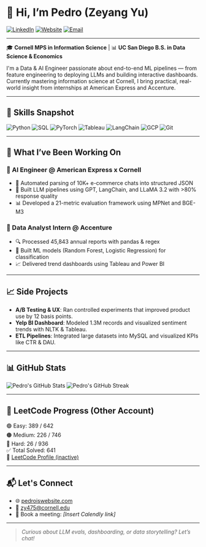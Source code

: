 # 👋 Hi, I’m Pedro (Zeyang Yu)

[![LinkedIn](https://img.shields.io/badge/LinkedIn-blue?style=flat&logo=linkedin)](https://www.linkedin.com/in/pedroisme)
[![Website](https://img.shields.io/badge/Website-000000?style=flat&logo=About.me)](https://pedroiswebsite.com)
[![Email](https://img.shields.io/badge/Email-zy475@cornell.edu-red?style=flat&logo=gmail)](mailto:zy475@cornell.edu)

---

🎓 **Cornell MPS in Information Science** | 📊 **UC San Diego B.S. in Data Science & Economics**

I'm a Data & AI Engineer passionate about end-to-end ML pipelines — from feature engineering to deploying LLMs and building interactive dashboards. Currently mastering information science at Cornell, I bring practical, real-world insight from internships at American Express and Accenture.

---

## 🚀 Skills Snapshot

![Python](https://img.shields.io/badge/-Python-3776AB?logo=python&logoColor=white&style=flat)
![SQL](https://img.shields.io/badge/-SQL-4479A1?logo=mysql&logoColor=white&style=flat)
![PyTorch](https://img.shields.io/badge/-PyTorch-EE4C2C?logo=pytorch&logoColor=white&style=flat)
![Tableau](https://img.shields.io/badge/-Tableau-E97627?logo=tableau&logoColor=white&style=flat)
![LangChain](https://img.shields.io/badge/-LangChain-3E74A5?style=flat)
![GCP](https://img.shields.io/badge/-GCP-4285F4?logo=googlecloud&logoColor=white&style=flat)
![Git](https://img.shields.io/badge/-Git-F05032?logo=git&logoColor=white&style=flat)

---

## 🧠 What I’ve Been Working On

### 🔹 AI Engineer @ American Express x Cornell
- 🧹 Automated parsing of 10K+ e-commerce chats into structured JSON
- 🧠 Built LLM pipelines using GPT, LangChain, and LLaMA 3.2 with >80% response quality
- 📊 Developed a 21-metric evaluation framework using MPNet and BGE-M3

### 🔹 Data Analyst Intern @ Accenture
- 🔍 Processed 45,843 annual reports with pandas & regex
- 🌲 Built ML models (Random Forest, Logistic Regression) for classification
- 📈 Delivered trend dashboards using Tableau and Power BI

---

## 📈 Side Projects

- **A/B Testing & UX**: Ran controlled experiments that improved product use by 12 basis points.
- **Yelp BI Dashboard**: Modeled 1.3M records and visualized sentiment trends with NLTK & Tableau.
- **ETL Pipelines**: Integrated large datasets into MySQL and visualized KPIs like CTR & DAU.

---

## 📊 GitHub Stats

![Pedro's GitHub Stats](https://github-readme-stats.vercel.app/api?username=pedroisme&show_icons=true&theme=tokyonight)
![Pedro's GitHub Streak](https://github-readme-streak-stats.herokuapp.com/?user=pedroisme&theme=tokyonight)

---


## 🧩 LeetCode Progress (Other Account)

🟢 Easy: 389 / 642  
🟠 Medium: 226 / 746  
🔴 Hard: 26 / 936  
✅ Total Solved: 641  
🔗 [LeetCode Profile (inactive)](https://leetcode.com/u/pedroisme/)

---

## 📬 Let's Connect

- 🌐 [pedroiswebsite.com](https://pedroiswebsite.com)
- 📧 [zy475@cornell.edu](mailto:zy475@cornell.edu)
- 📅 Book a meeting: *[Insert Calendly link]*

---

> *Curious about LLM evals, dashboarding, or data storytelling? Let’s chat!*
